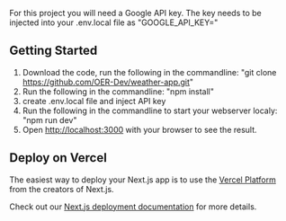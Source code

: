 For this project you will need a Google API key. The key needs to be injected into your .env.local file as "GOOGLE_API_KEY="


## Getting Started

1. Download the code, run the following in the commandline: "git clone https://github.com/OER-Dev/weather-app.git"
2. Run the following in the commandline: "npm install"
3. create .env.local file and inject API key
4. Run the following in the commandline to start your webserver localy: "npm run dev"
5. Open [http://localhost:3000](http://localhost:3000) with your browser to see the result.

## Deploy on Vercel

The easiest way to deploy your Next.js app is to use the [Vercel Platform](https://vercel.com/new?utm_medium=default-template&filter=next.js&utm_source=create-next-app&utm_campaign=create-next-app-readme) from the creators of Next.js.

Check out our [Next.js deployment documentation](https://nextjs.org/docs/deployment) for more details.
